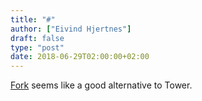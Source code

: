 ```yaml
---
title: "#"
author: ["Eivind Hjertnes"]
draft: false
type: "post"
date: 2018-06-29T02:00:00+02:00
---
```


[Fork](https://git-fork.com/) seems like a good alternative to Tower.
